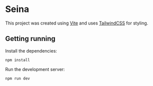 # Seina

This project was created using [Vite](https://vite.dev/guide/) and uses
[TailwindCSS](https://tailwindcss.com/docs/installation/using-vite) for
styling.

## Getting running

Install the dependencies:

``` shell
npm install
```

Run the development server:

``` shell
npm run dev
```

